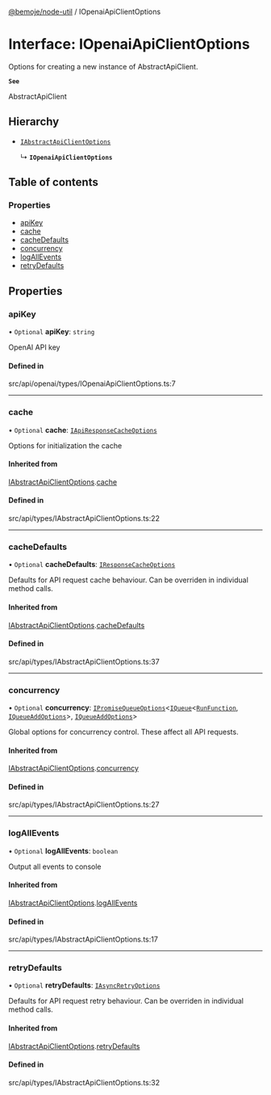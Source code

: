 [@bemoje/node-util](/docs/index.md) / IOpenaiApiClientOptions

# Interface: IOpenaiApiClientOptions

Options for creating a new instance of AbstractApiClient.

**`See`**

AbstractApiClient

## Hierarchy

- [`IAbstractApiClientOptions`](/docs/interfaces/IAbstractApiClientOptions.md)

  ↳ **`IOpenaiApiClientOptions`**

## Table of contents

### Properties

- [apiKey](/docs/interfaces/IOpenaiApiClientOptions.md#apikey)
- [cache](/docs/interfaces/IOpenaiApiClientOptions.md#cache)
- [cacheDefaults](/docs/interfaces/IOpenaiApiClientOptions.md#cachedefaults)
- [concurrency](/docs/interfaces/IOpenaiApiClientOptions.md#concurrency)
- [logAllEvents](/docs/interfaces/IOpenaiApiClientOptions.md#logallevents)
- [retryDefaults](/docs/interfaces/IOpenaiApiClientOptions.md#retrydefaults)

## Properties

### apiKey

• `Optional` **apiKey**: `string`

OpenAI API key

#### Defined in

src/api/openai/types/IOpenaiApiClientOptions.ts:7

___

### cache

• `Optional` **cache**: [`IApiResponseCacheOptions`](/docs/interfaces/IApiResponseCacheOptions.md)

Options for initialization the cache

#### Inherited from

[IAbstractApiClientOptions](/docs/interfaces/IAbstractApiClientOptions.md).[cache](/docs/interfaces/IAbstractApiClientOptions.md#cache)

#### Defined in

src/api/types/IAbstractApiClientOptions.ts:22

___

### cacheDefaults

• `Optional` **cacheDefaults**: [`IResponseCacheOptions`](/docs/interfaces/IResponseCacheOptions.md)

Defaults for API request cache behaviour. Can be overriden in individual method calls.

#### Inherited from

[IAbstractApiClientOptions](/docs/interfaces/IAbstractApiClientOptions.md).[cacheDefaults](/docs/interfaces/IAbstractApiClientOptions.md#cachedefaults)

#### Defined in

src/api/types/IAbstractApiClientOptions.ts:37

___

### concurrency

• `Optional` **concurrency**: [`IPromiseQueueOptions`](/docs/interfaces/IPromiseQueueOptions.md)<[`IQueue`](/docs/interfaces/IQueue.md)<[`RunFunction`](/docs/index.md#runfunction), [`IQueueAddOptions`](/docs/interfaces/IQueueAddOptions.md)\>, [`IQueueAddOptions`](/docs/interfaces/IQueueAddOptions.md)\>

Global options for concurrency control. These affect all API requests.

#### Inherited from

[IAbstractApiClientOptions](/docs/interfaces/IAbstractApiClientOptions.md).[concurrency](/docs/interfaces/IAbstractApiClientOptions.md#concurrency)

#### Defined in

src/api/types/IAbstractApiClientOptions.ts:27

___

### logAllEvents

• `Optional` **logAllEvents**: `boolean`

Output all events to console

#### Inherited from

[IAbstractApiClientOptions](/docs/interfaces/IAbstractApiClientOptions.md).[logAllEvents](/docs/interfaces/IAbstractApiClientOptions.md#logallevents)

#### Defined in

src/api/types/IAbstractApiClientOptions.ts:17

___

### retryDefaults

• `Optional` **retryDefaults**: [`IAsyncRetryOptions`](/docs/interfaces/IAsyncRetryOptions.md)

Defaults for API request retry behaviour. Can be overriden in individual method calls.

#### Inherited from

[IAbstractApiClientOptions](/docs/interfaces/IAbstractApiClientOptions.md).[retryDefaults](/docs/interfaces/IAbstractApiClientOptions.md#retrydefaults)

#### Defined in

src/api/types/IAbstractApiClientOptions.ts:32
